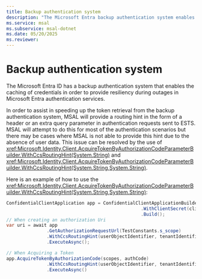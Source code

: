 ```yaml
---
title: Backup authentication system
description: "The Microsoft Entra backup authentication system enables the caching of credentials processed by the Evolved Security Token Service (ESTS) in order to provide resiliency during outages in Microsoft Entra authentication services."
ms.service: msal
ms.subservice: msal-dotnet
ms.date: 05/20/2025
ms.reviewer: 
---
```


# Backup authentication system

The Microsoft Entra ID has a backup authentication system that enables the caching of credentials in order to provide resiliency during outages in Microsoft Entra authentication services.

In order to assist in speeding up the token retrieval from the backup authentication system, MSAL will provide a routing hint in the form of a header or an extra query parameter in authentication requests sent to ESTS. MSAL will attempt to do this for most of the authentication scenarios but there may be cases where MSAL is not able to provide this hint due to the absence of user data. This issue can be resolved by the use of <xref:Microsoft.Identity.Client.AcquireTokenByAuthorizationCodeParameterBuilder.WithCcsRoutingHint(System.String)> and <xref:Microsoft.Identity.Client.AcquireTokenByAuthorizationCodeParameterBuilder.WithCcsRoutingHint(System.String,System.String)>.

Here is an example of how to use the <xref:Microsoft.Identity.Client.AcquireTokenByAuthorizationCodeParameterBuilder.WithCcsRoutingHint(System.String,System.String)>:

```csharp
ConfidentialClientApplication app = ConfidentialClientApplicationBuilder.Create(TestConstants.ClientId)
                                                  .WithClientSecret(clientSecret)
                                                  .Build();
// When creating an authorization Uri
var uri = await app
               .GetAuthorizationRequestUrl(TestConstants.s_scope)
               .WithCcsRoutingHint(userObjectIdentifier, tenantIdentifier)
               .ExecuteAsync();

// When Acquiring a Token
app.AcquireTokenByAuthorizationCode(scopes, authCode)
               .WithCcsRoutingHint(userObjectIdentifier, tenantIdentifier)
               .ExecuteAsync()
```
